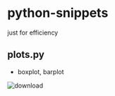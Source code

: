 # python-snippets
just for efficiency

## plots.py
* boxplot, barplot

![download](https://user-images.githubusercontent.com/75739027/184499652-b3de768f-0448-4dec-b0e3-6534d2cdded7.png)
